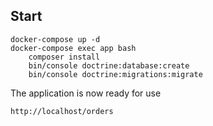 ## Start

```
docker-compose up -d
docker-compose exec app bash
    composer install
    bin/console doctrine:database:create
    bin/console doctrine:migrations:migrate
```
The application is now ready for use

```
http://localhost/orders
```